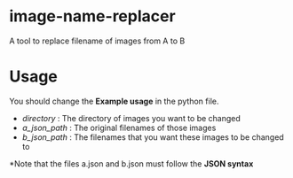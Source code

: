 # image-name-replacer
A tool to replace filename of images from A to B

# Usage
You should change the **Example usage** in the python file.
- *directory* : The directory of images you want to be changed
- *a_json_path* : The original filenames of those images
- *b_json_path* : The filenames that you want these images to be changed to
  
*Note that the files a.json and b.json must follow the **JSON syntax** 
